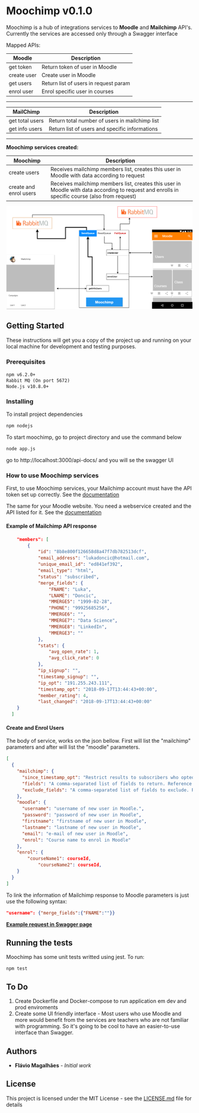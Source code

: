 
# Moochimp v0.1.0


Moochimp is a hub of integrations services to **Moodle** and **Mailchimp** API's. Currently the services are accessed only through a Swagger interface


Mapped APIs:

| Moodle   | Description |
| ------------- | ------------- |
| get token  | Return token of user in Moodle  |
| create user  | Create user in Moodle  |
| get users  | Return list of users in request param  |
| enrol user  | Enrol specific user in courses  |

-------------------------------
| MailChimp   | Description |
| ------------- | ------------- |
| get total users  | Return total number of users in mailchimp list  |
| get info users  | Return list of users and specific informations   |

-------------------------------

**Moochimp services created:**

| Moochimp| Description |
| ------------- | ------------- |
| create users  | Receives mailchimp members list, creates this user in Moodle with data according to request  |
| create and enrol users  | Receives mailchimp members list, creates this user in Moodle with data according to request and enrolls in specific course (also from request)   |


<p align='center'>
<img src='https://github.com/Flaviomagalhaest/Moochimp/blob/master/img/createEnrolUserDiagram.png' width='900' alt='Diagram'>
</p>

## Getting Started

These instructions will get you a copy of the project up and running on your local machine for development and testing purposes. 

### Prerequisites

```
npm v6.2.0+
Rabbit MQ (On port 5672)
Node.js v10.8.0+
```

### Installing
To install project dependencies

```sh
npm nodejs
```

To start moochimp, go to project directory and use the command below

```sh
node app.js
```

go to http://localhost:3000/api-docs/ and you will se the swagger UI

### How to use Moochimp services
First, to use Moochimp services, your Mailchimp account must have the API token set up correctly.
See the [documentation](https://developer.mailchimp.com/documentation/mailchimp/)

The same for your Moodle website. You need a webservice created and the API listed for it.
See the [documentation](https://docs.moodle.org/dev/Web_service_API_functions)

#### Example of Mailchimp API response
```json
	"members": [
		{
			"id": "8b8e800f126658d8a47f7db782513dcf",
			"email_address": "lukadoncic@hotmail.com",
			"unique_email_id": "ed841ef392",
			"email_type": "html",
			"status": "subscribed",
			"merge_fields": {
				"FNAME": "Luka",
				"LNAME": "Doncic",
				"MMERGE5": "1999-02-28",
				"PHONE": "99925685256",
				"MMERGE6": "",
				"MMERGE7": "Data Science",
				"MMERGE8": "LinkedIn",
				"MMERGE3": ""
			},
			"stats": {
				"avg_open_rate": 1,
				"avg_click_rate": 0
			},
			"ip_signup": "",
			"timestamp_signup": "",
			"ip_opt": "191.255.243.111",
			"timestamp_opt": "2018-09-17T13:44:43+00:00",
			"member_rating": 4,
			"last_changed": "2018-09-17T13:44:43+00:00"
    }
  ]
```
#### Create and Enrol Users
The body of service, works on the json bellow. First will list the "mailchimp" parameters and after will list the "moodle" parameters.

```json
[
  {
    "mailchimp": {
      "since_timestamp_opt": "Restrict results to subscribers who opted-in after the set timeframe.",
      "fields": "A comma-separated list of fields to return. Reference parameters of sub-objects with dot notation.",
      "exclude_fields": "A comma-separated list of fields to exclude. Reference parameters of sub-objects with dot notation."
    },
    "moodle": {
      "username": "username of new user in Moodle.",
      "password": "password of new user in Moodle",
      "firstname": "firstname of new user in Moodle",
      "lastname": "lastname of new user in Moodle",
      "email": "e-mail of new user in Moodle",
      "enrol": "Course name to enrol in Moodle"
    },
    "enrol": {
	    "courseName1": courseId,
    	    "courseName2": courseId,
    }
  }
]
```
To link the information of Mailchimp response to Moodle parameters is just use the following syntax:
```json
"username": {"merge_fields":{"FNAME":""}}
```

**[Example request in Swagger page](https://github.com/Flaviomagalhaest/Moochimp/blob/master/img/swagger-example.png)**




## Running the tests
Moochimp has some unit tests writted using jest. To run:
```
npm test
```
## To Do

 1. Create Dockerfile and Docker-compose to run application em dev and prod enviroments
 2. Create some UI friendly interface  - Most users who use Moodle and more would benefit from the services are teachers who are not familiar with programming. So it's going to be cool to have an easier-to-use interface than Swagger.

## Authors

* **Flávio Magalhães** - *Initial work* 

## License

This project is licensed under the MIT License - see the [LICENSE.md](LICENSE.md) file for details
